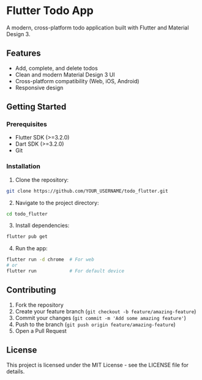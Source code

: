 # Flutter Todo App

A modern, cross-platform todo application built with Flutter and Material Design 3.

## Features

- Add, complete, and delete todos
- Clean and modern Material Design 3 UI
- Cross-platform compatibility (Web, iOS, Android)
- Responsive design

## Getting Started

### Prerequisites

- Flutter SDK (>=3.2.0)
- Dart SDK (>=3.2.0)
- Git

### Installation

1. Clone the repository:
```bash
git clone https://github.com/YOUR_USERNAME/todo_flutter.git
```

2. Navigate to the project directory:
```bash
cd todo_flutter
```

3. Install dependencies:
```bash
flutter pub get
```

4. Run the app:
```bash
flutter run -d chrome  # For web
# or
flutter run            # For default device
```

## Contributing

1. Fork the repository
2. Create your feature branch (`git checkout -b feature/amazing-feature`)
3. Commit your changes (`git commit -m 'Add some amazing feature'`)
4. Push to the branch (`git push origin feature/amazing-feature`)
5. Open a Pull Request

## License

This project is licensed under the MIT License - see the LICENSE file for details.
